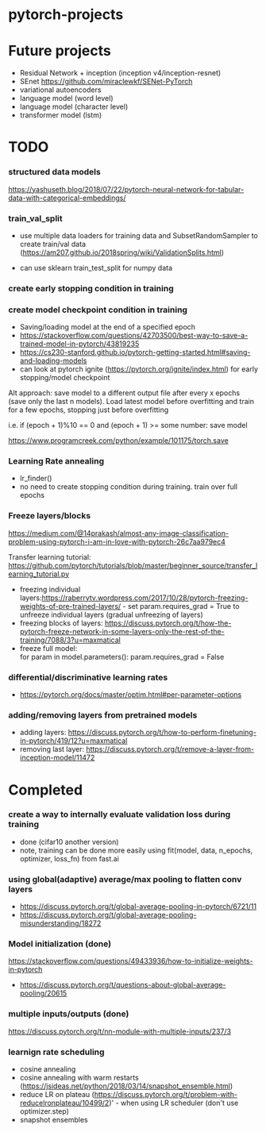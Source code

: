 # pytorch-projects

# Future projects

- Residual Network + inception (inception v4/inception-resnet)
- SEnet https://github.com/miraclewkf/SENet-PyTorch
- variational autoencoders
- language model (word level)
- language model (character level)
- transformer model (lstm)

# TODO

### structured data models
https://yashuseth.blog/2018/07/22/pytorch-neural-network-for-tabular-data-with-categorical-embeddings/

### train_val_split
- use multiple data loaders for training data and SubsetRandomSampler to create train/val data (https://am207.github.io/2018spring/wiki/ValidationSplits.html)

- can use sklearn train_test_split for numpy data


### create early stopping condition in training

### create model checkpoint condition in training
-  Saving/loading model at the end of a specified epoch 
- https://stackoverflow.com/questions/42703500/best-way-to-save-a-trained-model-in-pytorch/43819235
- https://cs230-stanford.github.io/pytorch-getting-started.html#saving-and-loading-models
- can look at pytorch ignite (https://pytorch.org/ignite/index.html) for early stopping/model checkpoint

Alt approach: save model to a different output file after every x epochs (save only the last n models). Load latest model before overfitting and train for a few epochs, stopping just before overfitting

i.e. if (epoch + 1)%10 == 0 and (epoch + 1) >= some number:
        save model

https://www.programcreek.com/python/example/101175/torch.save


### Learning Rate annealing
- lr_finder()
- no need to create stopping condition during training. train over full epochs

### Freeze layers/blocks
https://medium.com/@14prakash/almost-any-image-classification-problem-using-pytorch-i-am-in-love-with-pytorch-26c7aa979ec4

Transfer learning tutorial: https://github.com/pytorch/tutorials/blob/master/beginner_source/transfer_learning_tutorial.py

- freezing individual layers:https://raberrytv.wordpress.com/2017/10/28/pytorch-freezing-weights-of-pre-trained-layers/
        - set param.requires_grad = True to unfreeze individual layers (gradual unfreezing of layers)
- freezing blocks of layers: https://discuss.pytorch.org/t/how-the-pytorch-freeze-network-in-some-layers-only-the-rest-of-the-training/7088/3?u=maxmatical
- freeze full model:  
        for param in model.parameters():
                param.requires_grad = False

### differential/discriminative learning rates
- https://pytorch.org/docs/master/optim.html#per-parameter-options

### adding/removing layers from pretrained models
- adding layers: https://discuss.pytorch.org/t/how-to-perform-finetuning-in-pytorch/419/12?u=maxmatical
- removing last layer: https://discuss.pytorch.org/t/remove-a-layer-from-inception-model/11472

# Completed

### create a way to internally evaluate validation loss during training
- done (cifar10 another version)
- note, training can be done more easily using fit(model, data, n_epochs, optimizer, loss_fn) from fast.ai


### using global(adaptive) average/max pooling to flatten conv layers
- https://discuss.pytorch.org/t/global-average-pooling-in-pytorch/6721/11
- https://discuss.pytorch.org/t/global-average-pooling-misunderstanding/18272


### Model initialization (done)
https://stackoverflow.com/questions/49433936/how-to-initialize-weights-in-pytorch
- https://discuss.pytorch.org/t/questions-about-global-average-pooling/20615

### multiple inputs/outputs (done)
https://discuss.pytorch.org/t/nn-module-with-multiple-inputs/237/3

### learnign rate scheduling
- cosine annealing
- cosine annealing with warm restarts (https://jsideas.net/python/2018/03/14/snapshot_ensemble.html)
- reduce LR on plateau (https://discuss.pytorch.org/t/problem-with-reducelronplateau/10499/2)'
        - when using LR scheduler (don't use optimizer.step)
- snapshot ensembles

